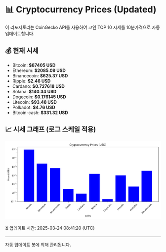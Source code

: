
# 📊 Cryptocurrency Prices (Updated)

이 리포지토리는 CoinGecko API를 사용하여 코인 TOP 10 시세를 10분가격으로 자동 업데이트합니다.

## 💰 현재 시세
- Bitcoin: **$87405 USD**
- Ethereum: **$2085.09 USD**
- Binancecoin: **$625.37 USD**
- Ripple: **$2.46 USD**
- Cardano: **$0.727618 USD**
- Solana: **$140.34 USD**
- Dogecoin: **$0.176145 USD**
- Litecoin: **$93.48 USD**
- Polkadot: **$4.76 USD**
- Bitcoin-cash: **$331.32 USD**

## 📈 시세 그래프 (로그 스케일 적용)
![Crypto Prices](crypto_prices.png)

⏳ 업데이트 시간: 2025-03-24 08:41:20 (UTC)

---
자동 업데이트 봇에 의해 관리됩니다.
